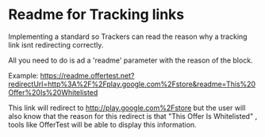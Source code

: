 # Readme for Tracking links

Implementing a standard so Trackers can read the reason why a tracking link isnt redirecting correctly.

All you need to do is ad a 'readme' parameter with the reason of the block. 

Example:
https://readme.offertest.net?redirectUrl=http%3A%2F%2Fplay.google.com%2Fstore&readme=This%20Offer%20Is%20Whitelisted

This link will redirect to http://play.google.com%2Fstore but the user will also know that the reason for this redirect is that "This Offer Is Whitelisted" , tools like OfferTest will be able to display this information.
